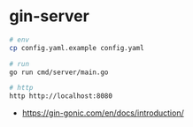 # gin-server

```sh
# env
cp config.yaml.example config.yaml

# run
go run cmd/server/main.go

# http
http http://localhost:8080
```

- https://gin-gonic.com/en/docs/introduction/
